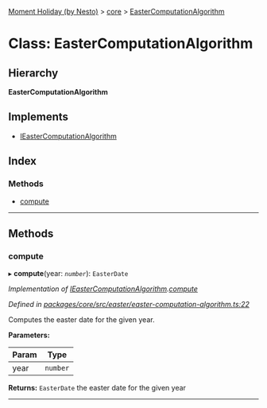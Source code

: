 [Moment Holiday (by Nesto)](../README.md) > [core](../modules/core.md) > [EasterComputationAlgorithm](../classes/core.eastercomputationalgorithm.md)

# Class: EasterComputationAlgorithm

## Hierarchy

**EasterComputationAlgorithm**

## Implements

* [IEasterComputationAlgorithm](../interfaces/core.ieastercomputationalgorithm.md)

## Index

### Methods

* [compute](core.eastercomputationalgorithm.md#compute)

---

## Methods

<a id="compute"></a>

###  compute

▸ **compute**(year: *`number`*): `EasterDate`

*Implementation of [IEasterComputationAlgorithm](../interfaces/core.ieastercomputationalgorithm.md).[compute](../interfaces/core.ieastercomputationalgorithm.md#compute)*

*Defined in [packages/core/src/easter/easter-computation-algorithm.ts:22](https://github.com/nesto-software/moment-holiday/blob/c39e49d/packages/core/src/easter/easter-computation-algorithm.ts#L22)*

Computes the easter date for the given year.

**Parameters:**

| Param | Type |
| ------ | ------ |
| year | `number` |

**Returns:** `EasterDate`
the easter date for the given year

___

